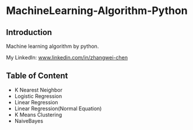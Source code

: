 # MachineLearning-Algorithm-Python
## Introduction
Machine learning algorithm by python. 

My LinkedIn: www.linkedin.com/in/zhangwei-chen

## Table of Content
* K Nearest Neighbor
* Logistic Regression
* Linear Regression
* Linear Regression(Normal Equation)
* K Means Clustering
* NaiveBayes

